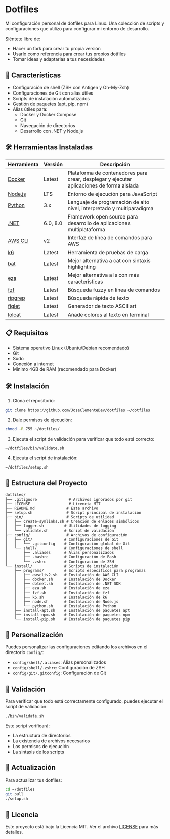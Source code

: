 # Dotfiles

Mi configuración personal de dotfiles para Linux. Una colección de scripts y configuraciones que utilizo para configurar mi entorno de desarrollo.

Siéntete libre de:
- Hacer un fork para crear tu propia versión
- Usarlo como referencia para crear tus propios dotfiles
- Tomar ideas y adaptarlas a tus necesidades

## 🚀 Características

- Configuración de shell (ZSH con Antigen y Oh-My-Zsh)
- Configuraciones de Git con alias útiles
- Scripts de instalación automatizados
- Gestión de paquetes (apt, pip, npm)
- Alias útiles para:
  - Docker y Docker Compose
  - Git
  - Navegación de directorios
  - Desarrollo con .NET y Node.js

## 🛠️ Herramientas Instaladas

| Herramienta | Versión | Descripción |
|------------|---------|-------------|
| [Docker](https://www.docker.com) | Latest | Plataforma de contenedores para crear, desplegar y ejecutar aplicaciones de forma aislada |
| [Node.js](https://nodejs.org) | LTS | Entorno de ejecución para JavaScript |
| [Python](https://www.python.org) | 3.x | Lenguaje de programación de alto nivel, interpretado y multiparadigma |
| [.NET](https://dotnet.microsoft.com) | 6.0, 8.0 | Framework open source para desarrollo de aplicaciones multiplataforma |
| [AWS CLI](https://aws.amazon.com/cli) | v2 | Interfaz de línea de comandos para AWS |
| [k6](https://k6.io) | Latest | Herramienta de pruebas de carga |
| [bat](https://github.com/sharkdp/bat) | Latest | Mejor alternativa a cat con sintaxis highlighting |
| [eza](https://github.com/eza-community/eza) | Latest | Mejor alternativa a ls con más características |
| [fzf](https://github.com/junegunn/fzf) | Latest | Búsqueda fuzzy en línea de comandos |
| [ripgrep](https://github.com/BurntSushi/ripgrep) | Latest | Búsqueda rápida de texto |
| [figlet](https://github.com/cmatsuoka/figlet) | Latest | Generador de texto ASCII art |
| [lolcat](https://github.com/busyloop/lolcat) | Latest | Añade colores al texto en terminal |

## 📋 Requisitos

- Sistema operativo Linux (Ubuntu/Debian recomendado)
- Git
- Sudo
- Conexión a internet
- Mínimo 4GB de RAM (recomendado para Docker)

## 🛠️ Instalación

1. Clona el repositorio:
```bash
git clone https://github.com/JoseClementeDev/dotfiles ~/dotfiles
```

2. Dale permisos de ejecución:
```bash
chmod -R 755 ~/dotfiles/
```

3. Ejecuta el script de validación para verificar que todo está correcto:
```bash
~/dotfiles/bin/validate.sh
```

4. Ejecuta el script de instalación:
```bash
~/dotfiles/setup.sh
```

## 📁 Estructura del Proyecto

```
dotfiles/
├── .gitignore              # Archivos ignorados por git
├── LICENSE                 # Licencia MIT
├── README.md              # Este archivo
├── setup.sh               # Script principal de instalación
├── bin/                   # Scripts de utilidad
│   ├── create-symlinks.sh # Creación de enlaces simbólicos
│   ├── logger.sh         # Utilidades de logging
│   └── validate.sh       # Script de validación
├── config/                # Archivos de configuración
│   ├── git/              # Configuraciones de Git
│   │   └── .gitconfig    # Configuración global de Git
│   └── shell/            # Configuraciones de shell
│       ├── .aliases      # Alias personalizados
│       ├── .bashrc       # Configuración de Bash
│       └── .zshrc        # Configuración de ZSH
└── install/              # Scripts de instalación
    ├── programs/         # Scripts específicos para programas
    │   ├── awscliv2.sh   # Instalación de AWS CLI
    │   ├── docker.sh     # Instalación de Docker
    │   ├── dotnet.sh     # Instalación de .NET SDK
    │   ├── eza.sh        # Instalación de eza
    │   ├── fzf.sh        # Instalación de fzf
    │   ├── k6.sh         # Instalación de k6
    │   ├── node.sh       # Instalación de Node.js
    │   └── python.sh     # Instalación de Python
    ├── install-apt.sh    # Instalación de paquetes apt
    ├── install-npm.sh    # Instalación de paquetes npm
    └── install-pip.sh    # Instalación de paquetes pip
```

## 🔧 Personalización

Puedes personalizar las configuraciones editando los archivos en el directorio `config/`:

- `config/shell/.aliases`: Alias personalizados
- `config/shell/.zshrc`: Configuración de ZSH
- `config/git/.gitconfig`: Configuración de Git

## 🧪 Validación

Para verificar que todo está correctamente configurado, puedes ejecutar el script de validación:

```bash
./bin/validate.sh
```

Este script verificará:
- La estructura de directorios
- La existencia de archivos necesarios
- Los permisos de ejecución
- La sintaxis de los scripts

## 🔄 Actualización

Para actualizar tus dotfiles:

```bash
cd ~/dotfiles
git pull
./setup.sh
```

## 📝 Licencia

Este proyecto está bajo la Licencia MIT. Ver el archivo [LICENSE](LICENSE) para más detalles.